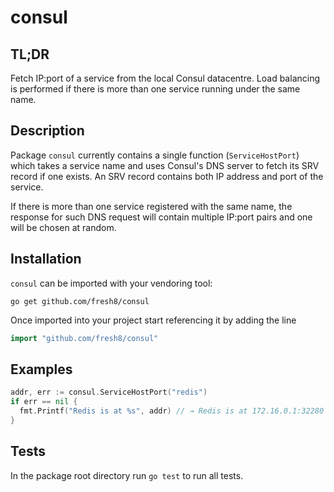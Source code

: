 # consul

## TL;DR
Fetch IP:port of a service from the local Consul datacentre. Load balancing is
performed if there is more than one service running under the same name.

## Description
Package `consul` currently contains a single function (`ServiceHostPort`) which
takes a service name and uses Consul's DNS server to fetch its SRV record if
one exists. An SRV record contains both IP address and port of the service.

If there is more than one service registered with the same name, the response
for such DNS request will contain multiple IP:port pairs and one will be chosen
at random.

## Installation
`consul` can be imported with your vendoring tool:
```
go get github.com/fresh8/consul
```

Once imported into your project start referencing it by adding the line
```go
import "github.com/fresh8/consul"
```

## Examples
```go
addr, err := consul.ServiceHostPort("redis")
if err == nil {
  fmt.Printf("Redis is at %s", addr) // → Redis is at 172.16.0.1:32280
}
```

## Tests
In the package root directory run `go test` to run all tests.
